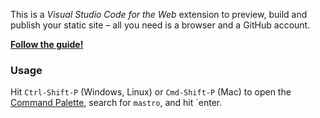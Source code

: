 This is a _Visual Studio Code for the Web_ extension to preview, build and publish your static site – all you need is a browser and a GitHub account.

**[Follow the guide!](https://mastrojs.github.io/)**

### Usage

Hit `Ctrl-Shift-P` (Windows, Linux) or `Cmd-Shift-P` (Mac) to open the [Command Palette](https://code.visualstudio.com/docs/getstarted/userinterface#_command-palette), search for `mastro`, and hit `enter.
